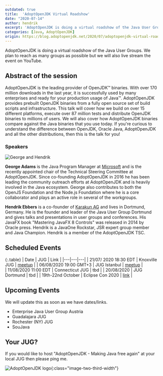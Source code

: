 ```yaml
---
outdated: true
title:  'AdoptOpenJDK Virtual Roadshow'
date: "2020-07-14"
author: hendrik
excerpt: 'AdoptOpenJDK is doing a virtual roadshow of the Java User Groups. We plan to reach as many groups as possible but we will also live stream the event on YouTube.'
categories: [Java, AdoptOpenJDK]
origin: https://blog.adoptopenjdk.net/2020/07/adoptopenjdk-virtual-roadshow/
---
```

AdoptOpenJDK is doing a virtual roadshow of the Java User Groups. We plan to reach as many groups as possible but we will also live stream the event on YouTube.

## Abstract of the session
AdoptOpenJDK is the leading provider of OpenJDK™ binaries. With over 170 million downloads in the last year, it is successfully used by many enterprises and ready for your production usage of Java™. AdoptOpenJDK provides prebuilt OpenJDK binaries from a fully open source set of build scripts and infrastructure. This talk will cover how we build on over 15 different platforms, execute over 87 million tests and distribute OpenJDK binaries to millions of users. We will also cover how AdoptOpenJDK binaries compare against the Java binaries that you use today. If you're curious to understand the difference between OpenJDK, Oracle Java, AdoptOpenJDK and all the other distributions, then this is the talk for you!

### Speakers

![George and Hendrik](/posts/2020-07-14-adopt-roadshow/speakers.png)

**George Adams** is the Java Program Manager at [Microsoft](https://www.microsoft.com) and is the recently appointed chair of the Technical Steering Committee at AdoptOpenJDK. Since co-founding AdoptOpenJDK in 2016 he has been leading the community outreach efforts at AdoptOpenJDK and is heavily involved in the Java ecosystem. George also contributes to both the OpenJS Foundation and the Node.js Foundation where he is a core collaborator and plays an active role in several of the workgroups.

**Hendrik Ebbers** is a co-founder of [Karakun AG](https://www.karakun.com) and lives in Dortmund, Germany. He is the founder and leader of the Java User Group Dortmund and gives talks and presentations in user groups and conferences. His JavaFX book "Mastering JavaFX 8 Controls" was released in 2014 by Oracle press. Hendrik is a JavaOne Rockstar, JSR expert group member and Java Champion. Hendrik is a member of the AdoptOpenJDK TSC.

## Scheduled Events

{:.table}
| Date | JUG | Link |
|---|---|---|
| 21/07/ 2020 18:30 EDT | Knoxville JUG  |  [meetup](https://www.meetup.com/de-DE/KnoxJava/events/nmfmbrybckbcc/) |
| 06/08/2020  19:00 GMT+3 | JUG Istanbul |  [meetup](https://www.meetup.com/de-DE/Istanbul-Java-User-Group/events/271767087) |  
| 11/08/2020  11:00 EDT | Connecticut JUG  | tbd |
| 20/08/2020 | JUG Dortmund  | tbd |
| 19th-22nd October | Eclipse Con 2020 | [link](https://www.eclipsecon.org/2020/sessions/adoptopenjdk-making-java-free-again) |

## Upcoming Events
We will update this as soon as we have dates/links.
- Enterprise Java User Group Austria
- Guadalajara JUG
- Rochester (NY) JUG
- SouJava

## Your JUG?
If you would like to host "AdoptOpenJDK - Making Java free again" at your local JUG then please ping me.

![AdoptOpenJDK logo](/posts/2020-07-14-adopt-roadshow/adopt-logo.png){:class="image-two-third-width"}
